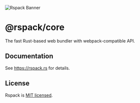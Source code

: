 <picture>
  <img alt="Rspack Banner" src="https://assets.rspack.rs/rspack/rspack-banner.png">
</picture>

# @rspack/core

The fast Rust-based web bundler with webpack-compatible API.

## Documentation

See <https://rspack.rs> for details.

## License

Rspack is [MIT licensed](https://github.com/web-infra-dev/rspack/blob/main/LICENSE).
